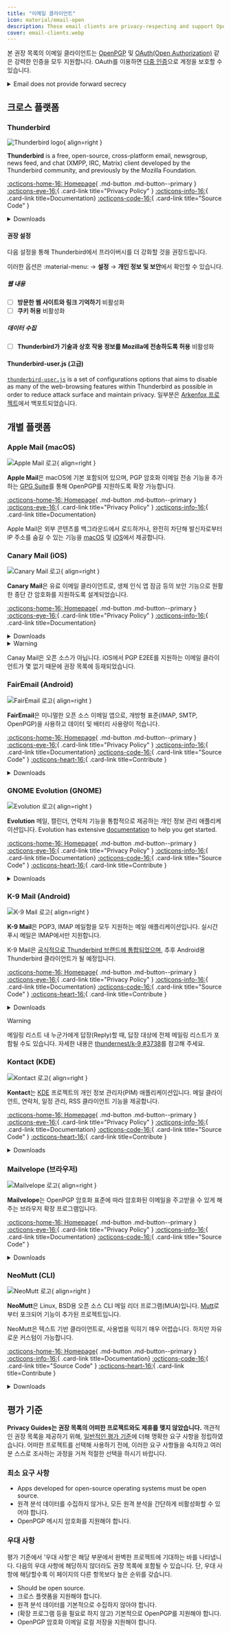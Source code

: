 ```yaml
---
title: "이메일 클라이언트"
icon: material/email-open
description: These email clients are privacy-respecting and support OpenPGP email encryption.
cover: email-clients.webp
---
```


본 권장 목록의 이메일 클라이언트는 [OpenPGP](encryption.md#openpgp) 및 [OAuth(Open Authorization)](https://en.wikipedia.org/wiki/OAuth) 같은 강력한 인증을 모두 지원합니다. OAuth를 이용하면 [다중 인증](basics/multi-factor-authentication.md)으로 계정을 보호할 수 있습니다.

<details class="warning" markdown>
<summary>Email does not provide forward secrecy</summary>

When using end-to-end encryption (E2EE) technology like OpenPGP, email will still have [some metadata](basics/email-security.md#email-metadata-overview) that is not encrypted in the header of the email.

OpenPGP also does not support [forward secrecy](https://en.wikipedia.org/wiki/Forward_secrecy), which means if either your or the recipient's private key is ever stolen, all previous messages encrypted with it will be exposed: [How do I protect my private keys?](basics/email-security.md) Consider using a medium that provides forward secrecy:

[Real-time Communication](real-time-communication.md ""){.md-button}

</details>

## 크로스 플랫폼

### Thunderbird

<div class="admonition recommendation" markdown>

![Thunderbird logo](assets/img/email-clients/thunderbird.svg){ align=right }

**Thunderbird** is a free, open-source, cross-platform email, newsgroup, news feed, and chat (XMPP, IRC, Matrix) client developed by the Thunderbird community, and previously by the Mozilla Foundation.

[:octicons-home-16: Homepage](https://thunderbird.net){ .md-button .md-button--primary }
[:octicons-eye-16:](https://mozilla.org/privacy/thunderbird){ .card-link title="Privacy Policy" }
[:octicons-info-16:](https://support.mozilla.org/products/thunderbird){ .card-link title=Documentation}
[:octicons-code-16:](https://hg.mozilla.org/comm-central){ .card-link title="Source Code" }

<details class="downloads" markdown>
<summary>Downloads</summary>

- [:simple-windows11: Windows](https://thunderbird.net)
- [:simple-apple: macOS](https://thunderbird.net)
- [:simple-linux: Linux](https://thunderbird.net)
- [:simple-flathub: Flathub](https://flathub.org/apps/details/org.mozilla.Thunderbird)

</details>

</div>

#### 권장 설정

다음 설정을 통해 Thunderbird에서 프라이버시를 더 강화할 것을 권장드립니다.

이러한 옵션은 :material-menu: → **설정** → **개인 정보 및 보안**에서 확인할 수 있습니다.

##### 웹 내용

- [ ] **방문한 웹 사이트와 링크 기억하기** 비활성화
- [ ] **쿠키 허용** 비활성화

##### 데이터 수집

- [ ] **Thunderbird가 기술과 상호 작용 정보를 Mozilla에 전송하도록 허용** 비활성화

#### Thunderbird-user.js (고급)

[`thunderbird-user.js`](https://github.com/HorlogeSkynet/thunderbird-user.js) is a set of configurations options that aims to disable as many of the web-browsing features within Thunderbird as possible in order to reduce attack surface and maintain privacy. 일부분은 [Arkenfox 프로젝트](https://github.com/arkenfox/user.js)에서 백포트되었습니다.

## 개별 플랫폼

### Apple Mail (macOS)

<div class="admonition recommendation" markdown>

![Apple Mail 로고](assets/img/email-clients/applemail.png){ align=right }

**Apple Mail**은 macOS에 기본 포함되어 있으며, PGP 암호화 이메일 전송 기능을 추가하는 [GPG Suite](encryption.md#gpg-suite)를 통해 OpenPGP를 지원하도록 확장 가능합니다.

[:octicons-home-16: Homepage](https://support.apple.com/guide/mail/welcome/mac){ .md-button .md-button--primary }
[:octicons-eye-16:](https://apple.com/legal/privacy/en-ww){ .card-link title="Privacy Policy" }
[:octicons-info-16:](https://support.apple.com/mail){ .card-link title=Documentation}

</details>

</div>

Apple Mail은 외부 콘텐츠를 백그라운드에서 로드하거나, 완전히 차단해 발신자로부터 IP 주소를 숨길 수 있는 기능을 [macOS](https://support.apple.com/guide/mail/mlhl03be2866/mac) 및 [iOS](https://support.apple.com/guide/iphone/iphf084865c7/ios)에서 제공합니다.

### Canary Mail (iOS)

<div class="admonition recommendation" markdown>

![Canary Mail 로고](assets/img/email-clients/canarymail.svg){ align=right }

**Canary Mail**은 유료 이메일 클라이언트로, 생체 인식 앱 잠금 등의 보안 기능으로 원활한 종단 간 암호화를 지원하도록 설계되었습니다.

[:octicons-home-16: Homepage](https://canarymail.io){ .md-button .md-button--primary }
[:octicons-eye-16:](https://canarymail.io/privacy.html){ .card-link title="Privacy Policy" }
[:octicons-info-16:](https://canarymail.io/help){ .card-link title=Documentation}

<details class="downloads" markdown>
<summary>Downloads</summary>

- [:simple-googleplay: Google Play](https://play.google.com/store/apps/details?id=io.canarymail.android)
- [:simple-appstore: App Store](https://apps.apple.com/app/id1236045954)
- [:simple-windows11: Windows](https://canarymail.io/downloads.html)

</details>

</div>

<details class="warning" markdown>
<summary>Warning</summary>

Canary Mail은 Windows 및 Android용 클라이언트를 최근 출시했지만, 저희는 해당 클라이언트가 iOS/Mac용 클라이언트만큼 안정적이진 않다고 판단하고 있습니다.

</details>

Canay Mail은 오픈 소스가 아닙니다. iOS에서 PGP E2EE를 지원하는 이메일 클라이언트가 몇 없기 때문에 권장 목록에 등재되었습니다.

### FairEmail (Android)

<div class="admonition recommendation" markdown>

![FairEmail 로고](assets/img/email-clients/fairemail.svg){ align=right }

**FairEmail**은 미니멀한 오픈 소스 이메일 앱으로, 개방형 표준(IMAP, SMTP, OpenPGP)을 사용하고 데이터 및 배터리 사용량이 적습니다.

[:octicons-home-16: Homepage](https://email.faircode.eu){ .md-button .md-button--primary }
[:octicons-eye-16:](https://github.com/M66B/FairEmail/blob/master/PRIVACY.md){ .card-link title="Privacy Policy" }
[:octicons-info-16:](https://github.com/M66B/FairEmail/blob/master/FAQ.md){ .card-link title=Documentation}
[:octicons-code-16:](https://github.com/M66B/FairEmail){ .card-link title="Source Code" }
[:octicons-heart-16:](https://email.faircode.eu/donate){ .card-link title=Contribute }

<details class="downloads" markdown>
<summary>Downloads</summary>

- [:simple-googleplay: Google Play](https://play.google.com/store/apps/details?id=eu.faircode.email)
- [:simple-github: GitHub](https://github.com/M66B/FairEmail/releases)

</details>

</div>

### GNOME Evolution (GNOME)

<div class="admonition recommendation" markdown>

![Evolution 로고](assets/img/email-clients/evolution.svg){ align=right }

**Evolution** 메일, 캘린더, 연락처 기능을 통합적으로 제공하는 개인 정보 관리 애플리케이션입니다. Evolution has extensive [documentation](https://help.gnome.org/users/evolution/stable) to help you get started.

[:octicons-home-16: Homepage](https://wiki.gnome.org/Apps/Evolution){ .md-button .md-button--primary }
[:octicons-eye-16:](https://wiki.gnome.org/Apps/Evolution/PrivacyPolicy){ .card-link title="Privacy Policy" }
[:octicons-info-16:](https://help.gnome.org/users/evolution/stable){ .card-link title=Documentation}
[:octicons-code-16:](https://gitlab.gnome.org/GNOME/evolution){ .card-link title="Source Code" }
[:octicons-heart-16:](https://gnome.org/donate){ .card-link title=Contribute }

<details class="downloads" markdown>
<summary>Downloads</summary>

- [:simple-flathub: Flathub](https://flathub.org/apps/details/org.gnome.Evolution)

</details>

</div>

### K-9 Mail (Android)

<div class="admonition recommendation" markdown>

![K-9 Mail 로고](assets/img/email-clients/k9mail.svg){ align=right }

**K-9 Mail**은 POP3, IMAP 메일함을 모두 지원하는 메일 애플리케이션입니다. 실시간 푸시 메일은 IMAP에서만 지원합니다.

K-9 Mail은 [공식적으로 Thunderbird 브랜드에 통합되었으며](https://k9mail.app/2022/06/13/K-9-Mail-and-Thunderbird.html), 추후 Android용 Thunderbird 클라이언트가 될 예정입니다.

[:octicons-home-16: Homepage](https://k9mail.app){ .md-button .md-button--primary }
[:octicons-eye-16:](https://k9mail.app/privacy){ .card-link title="Privacy Policy" }
[:octicons-info-16:](https://docs.k9mail.app){ .card-link title=Documentation}
[:octicons-code-16:](https://github.com/thundernest/k-9){ .card-link title="Source Code" }
[:octicons-heart-16:](https://k9mail.app/contribute){ .card-link title=Contribute }

<details class="downloads" markdown>
<summary>Downloads</summary>

- [:simple-googleplay: Google Play](https://play.google.com/store/apps/details?id=com.fsck.k9)
- [:simple-github: GitHub](https://github.com/thundernest/k-9/releases)

</details>

</div>

<div class="admonition warning" markdown>
<p class="admonition-title">Warning</p>

메일링 리스트 내 누군가에게 답장(Reply)할 때, 답장 대상에 전체 메일링 리스트가 포함될 수도 있습니다. 자세한 내용은 [thundernest/k-9 #3738](https://github.com/thundernest/k-9/issues/3738)를 참고해 주세요.

</div>

### Kontact (KDE)

<div class="admonition recommendation" markdown>

![Kontact 로고](assets/img/email-clients/kontact.svg){ align=right }

**Kontact**는 [KDE](https://kde.org) 프로젝트의 개인 정보 관리자(PIM) 애플리케이션입니다. 메일 클라이언트, 연락처, 일정 관리, RSS 클라이언트 기능을 제공합니다.

[:octicons-home-16: Homepage](https://kontact.kde.org){ .md-button .md-button--primary }
[:octicons-eye-16:](https://kde.org/privacypolicy-apps){ .card-link title="Privacy Policy" }
[:octicons-info-16:](https://kontact.kde.org/users){ .card-link title=Documentation}
[:octicons-code-16:](https://invent.kde.org/pim/kmail){ .card-link title="Source Code" }
[:octicons-heart-16:](https://kde.org/community/donations){ .card-link title=Contribute }

<details class="downloads" markdown>
<summary>Downloads</summary>

- [:simple-linux: Linux](https://kontact.kde.org/download)
- [:simple-flathub: Flathub](https://flathub.org/apps/details/org.kde.kontact)

</details>

</div>

### Mailvelope (브라우저)

<div class="admonition recommendation" markdown>

![Mailvelope 로고](assets/img/email-clients/mailvelope.svg){ align=right }

**Mailvelope**는 OpenPGP 암호화 표준에 따라 암호화된 이메일을 주고받을 수 있게 해주는 브라우저 확장 프로그램입니다.

[:octicons-home-16: Homepage](https://mailvelope.com){ .md-button .md-button--primary }
[:octicons-eye-16:](https://mailvelope.com/privacy-policy){ .card-link title="Privacy Policy" }
[:octicons-info-16:](https://mailvelope.com/faq){ .card-link title=Documentation}
[:octicons-code-16:](https://github.com/mailvelope/mailvelope){ .card-link title="Source Code" }

<details class="downloads" markdown>
<summary>Downloads</summary>

- [:simple-firefoxbrowser: Firefox](https://addons.mozilla.org/firefox/addon/mailvelope)
- [:simple-googlechrome: Chrome](https://chrome.google.com/webstore/detail/mailvelope/kajibbejlbohfaggdiogboambcijhkke)
- [:simple-microsoftedge: Edge](https://microsoftedge.microsoft.com/addons/detail/mailvelope/dgcbddhdhjppfdfjpciagmmibadmoapc)

</details>

</div>

### NeoMutt (CLI)

<div class="admonition recommendation" markdown>

![NeoMutt 로고](assets/img/email-clients/mutt.svg){ align=right }

**NeoMutt**은 Linux, BSD용 오픈 소스 CLI 메일 리더 프로그램(MUA)입니다. [Mutt](https://en.wikipedia.org/wiki/Mutt_(email_client))로부터 포크되어 기능이 추가된 프로젝트입니다.

NeoMutt은 텍스트 기반 클라이언트로, 사용법을 익히기 매우 어렵습니다. 하지만 자유로운 커스텀이 가능합니다.

[:octicons-home-16: Homepage](https://neomutt.org){ .md-button .md-button--primary }
[:octicons-info-16:](https://neomutt.org/guide){ .card-link title=Documentation}
[:octicons-code-16:](https://github.com/neomutt/neomutt){ .card-link title="Source Code" }
[:octicons-heart-16:](https://paypal.com/paypalme/russon){ .card-link title=Contribute }

<details class="downloads" markdown>
<summary>Downloads</summary>

- [:simple-apple: macOS](https://neomutt.org/distro)
- [:simple-linux: Linux](https://neomutt.org/distro)

</details>

</div>

## 평가 기준

**Privacy Guides는 권장 목록의 어떠한 프로젝트와도 제휴를 맺지 않았습니다.** 객관적인 권장 목록을 제공하기 위해, [일반적인 평가 기준](about/criteria.md)에 더해 명확한 요구 사항을 정립하였습니다. 어떠한 프로젝트를 선택해 사용하기 전에, 이러한 요구 사항들을 숙지하고 여러분 스스로 조사하는 과정을 거쳐 적절한 선택을 하시기 바랍니다.

### 최소 요구 사항

- Apps developed for open-source operating systems must be open source.
- 원격 분석 데이터를 수집하지 않거나, 모든 원격 분석을 간단하게 비활성화할 수 있어야 합니다.
- OpenPGP 메시지 암호화를 지원해야 합니다.

### 우대 사항

평가 기준에서 '우대 사항'은 해당 부문에서 완벽한 프로젝트에 기대하는 바를 나타냅니다. 다음의 우대 사항에 해당하지 않더라도 권장 목록에 포함될 수 있습니다. 단, 우대 사항에 해당할수록 이 페이지의 다른 항목보다 높은 순위를 갖습니다.

- Should be open source.
- 크로스 플랫폼을 지원해야 합니다.
- 원격 분석 데이터를 기본적으로 수집하지 않아야 합니다.
- (확장 프로그램 등을 필요로 하지 않고) 기본적으로 OpenPGP를 지원해야 합니다.
- OpenPGP 암호화 이메일 로컬 저장을 지원해야 합니다.
